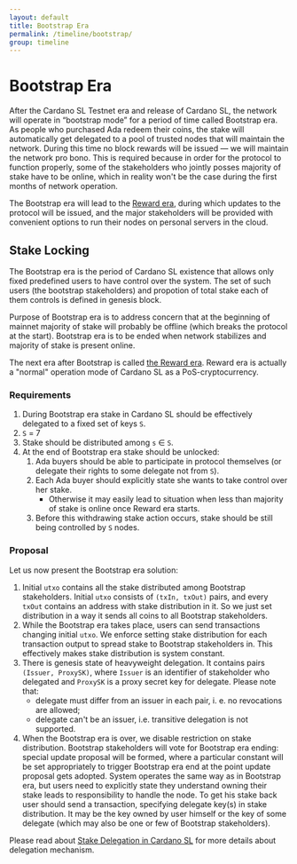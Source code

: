 ```yaml
---
layout: default
title: Bootstrap Era
permalink: /timeline/bootstrap/
group: timeline
---
```


<!-- Reviewed at c23493d7a33a82d559d5bd9d289486795cf6592f -->

# Bootstrap Era

After the Cardano SL Testnet era and release of Cardano SL, the network will
operate in “bootstrap mode” for a period of time called Bootstrap era. As people
who purchased Ada redeem their coins, the stake will automatically get delegated
to a pool of trusted nodes that will maintain the network. During this time no
block rewards will be issued — we will maintain the network pro bono. This is
required because in order for the protocol to function properly, some of the
stakeholders who jointly posses majority of stake have to be online, which in
reality won't be the case during the first months of network operation.

The Bootstrap era will lead to the [Reward era](/timeline/reward), during which
updates to the protocol will be issued, and the major stakeholders will be
provided with convenient options to run their nodes on personal servers in the
cloud.

## Stake Locking

The Bootstrap era is the period of Cardano SL existence that allows only fixed predefined
users to have control over the system. The set of such users (the bootstrap stakeholders)
and propotion of total stake each of them controls is defined in genesis block.

Purpose of Bootstrap era is to address concern that at the beginning of mainnet majority of
stake will probably be offline (which breaks the protocol at the start). Bootstrap era is to be ended
when network stabilizes and majority of stake is present online.

The next era after Bootstrap is called [the Reward era](https://cardanodocs.com/timeline/reward/).
Reward era is actually a "normal" operation mode of Cardano SL as a PoS-cryptocurrency.

### Requirements

1.  During Bootstrap era stake in Cardano SL should be effectively delegated to a fixed set of keys `S`.
2.  `S` = 7
3.  Stake should be distributed among `s` ∈  `S`.
4.  At the end of Bootstrap era stake should be unlocked:
    1.  Ada buyers should be able to participate in protocol themselves (or delegate their rights to some
        delegate not from `S`).
    2.  Each Ada buyer should explicitly state she wants to take control over her stake.
        * Otherwise it may easily lead to situation when less than majority of stake is online once Reward
        era starts.
    3.  Before this withdrawing stake action occurs, stake should be still being controlled by `S` nodes.

### Proposal

Let us now present the Bootstrap era solution:

1.  Initial `utxo` contains all the stake distributed among Bootstrap stakeholders. Initial `utxo`
    consists of `(txIn, txOut)` pairs, and every `txOut` contains an address with stake distribution in it.
    So we just set distribution in a way it sends all coins to all Bootstrap stakeholders.
2.  While the Bootstrap era takes place, users can send transactions changing initial `utxo`. We enforce
    setting stake distribution for each transaction output to spread stake to Bootstrap stakeholders in. This
    effectively makes stake distribution is system constant.
3.  There is genesis state of heavyweight delegation. It contains pairs `(Issuer, ProxySK)`, where
    `Issuer` is an identifier of stakeholder who delegated and `ProxySK` is a proxy secret key for delegate.
    Please note that:
    *  delegate must differ from an issuer in each pair, i. e. no revocations are allowed;
    *  delegate can't be an issuer, i.e. transitive delegation is not supported.
4.  When the Bootstrap era is over, we disable restriction on stake distribution. Bootstrap stakeholders will
    vote for Bootstrap era ending: special update proposal will be formed, where a particular constant
    will be set appropriately to trigger Bootstrap era end at the point update proposal gets adopted.
    System operates the same way as in Bootstrap era, but users need to explicitly state they understand
    owning their stake leads to responsibility to handle the node. To get his stake back user should
    send a transaction, specifying delegate key(s) in stake distribution. It may be the key owned by user
    himself or the key of some delegate (which may also be one or few of Bootstrap stakeholders).

Please read about [Stake Delegation in Cardano SL](/technical/delegation/) for more details about
delegation mechanism.
